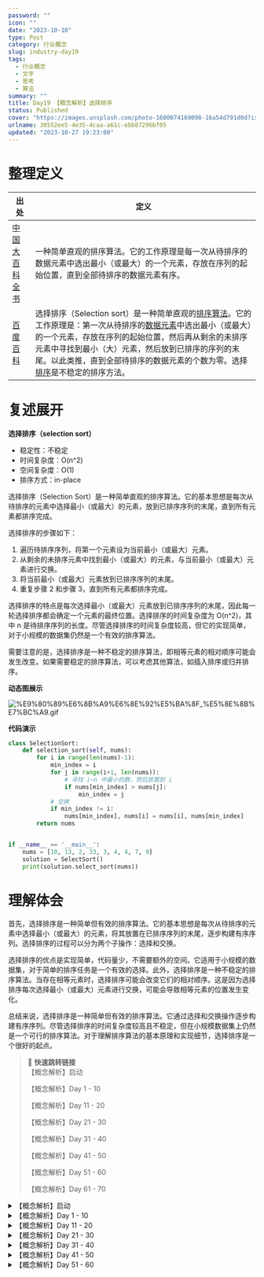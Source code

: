 ```yaml
---
password: ""
icon: ""
date: "2023-10-10"
type: Post
category: 行业概念
slug: industry-day19
tags:
  - 行业概念
  - 文字
  - 思考
  - 算法
summary: ""
title: Day19 【概念解析】选择排序
status: Published
cover: "https://images.unsplash.com/photo-1600074169098-16a54d791d0d?ixlib=rb-4.0.3&q=85&fm=jpg&crop=entropy&cs=srgb"
urlname: 38552ee5-4e35-4caa-a61c-ebb87296bf05
updated: "2023-10-27 19:23:00"
---
```


# 整理定义

| 出处                                                                                       | 定义                                                                                                                                                                                                                                                                                                                                                                                                                                                                                                                                                                                                 |
| ------------------------------------------------------------------------------------------ | ---------------------------------------------------------------------------------------------------------------------------------------------------------------------------------------------------------------------------------------------------------------------------------------------------------------------------------------------------------------------------------------------------------------------------------------------------------------------------------------------------------------------------------------------------------------------------------------------------- |
| [中国大百科全书](https://www.zgbk.com/ecph/words?SiteID=1&ID=95375&Type=bkzyb&SubID=81669) | 一种简单直观的排序算法。它的工作原理是每一次从待排序的数据元素中选出最小（或最大）的一个元素，存放在序列的起始位置，直到全部待排序的数据元素有序。                                                                                                                                                                                                                                                                                                                                                                                                                                                   |
| [百度百科](https://baike.baidu.com/item/%E9%80%89%E6%8B%A9%E6%8E%92%E5%BA%8F/9762418)      | 选择排序（Selection sort）是一种简单直观的[排序算法](https://baike.baidu.com/item/%E6%8E%92%E5%BA%8F%E7%AE%97%E6%B3%95/5399605?fromModule=lemma_inlink)。它的工作原理是：第一次从待排序的[数据元素](https://baike.baidu.com/item/%E6%95%B0%E6%8D%AE%E5%85%83%E7%B4%A0/715313?fromModule=lemma_inlink)中选出最小（或最大）的一个元素，存放在序列的起始位置，然后再从剩余的未排序元素中寻找到最小（大）元素，然后放到已排序的序列的末尾。以此类推，直到全部待排序的数据元素的个数为零。选择[排序](https://baike.baidu.com/item/%E6%8E%92%E5%BA%8F/1066239?fromModule=lemma_inlink)是不稳定的排序方法。 |

# 复述展开

**选择排序（selection sort）**

- 稳定性：不稳定
- 时间复杂度：O(n^2)
- 空间复杂度：O(1)
- 排序方式：in-place

选择排序（Selection Sort）是一种简单直观的排序算法。它的基本思想是每次从待排序的元素中选择最小（或最大）的元素，放到已排序序列的末尾，直到所有元素都排序完成。

选择排序的步骤如下：

1. 遍历待排序序列，将第一个元素设为当前最小（或最大）元素。
2. 从剩余的未排序元素中找到最小（或最大）的元素，与当前最小（或最大）元素进行交换。
3. 将当前最小（或最大）元素放到已排序序列的末尾。
4. 重复步骤 2 和步骤 3，直到所有元素都排序完成。

选择排序的特点是每次选择最小（或最大）元素放到已排序序列的末尾，因此每一轮选择排序都会确定一个元素的最终位置。选择排序的时间复杂度为 O(n^2)，其中 n 是待排序序列的长度。尽管选择排序的时间复杂度较高，但它的实现简单，对于小规模的数据集仍然是一个有效的排序算法。

需要注意的是，选择排序是一种不稳定的排序算法，即相等元素的相对顺序可能会发生改变。如果需要稳定的排序算法，可以考虑其他算法，如插入排序或归并排序。

**动态图展示**

![%E9%80%89%E6%8B%A9%E6%8E%92%E5%BA%8F_%E5%8E%8B%E7%BC%A9.gif](https://prod-files-secure.s3.us-west-2.amazonaws.com/dea38628-64dc-40fd-8d17-2efa87e3d554/a7b6d6e6-20ca-443d-9ddb-822e6dc636ab/%E9%80%89%E6%8B%A9%E6%8E%92%E5%BA%8F_%E5%8E%8B%E7%BC%A9.gif?X-Amz-Algorithm=AWS4-HMAC-SHA256&X-Amz-Content-Sha256=UNSIGNED-PAYLOAD&X-Amz-Credential=AKIAT73L2G45HZZMZUHI%2F20231121%2Fus-west-2%2Fs3%2Faws4_request&X-Amz-Date=20231121T120547Z&X-Amz-Expires=3600&X-Amz-Signature=6913ec366a6ef5c7f8f578331a692f0b193272b8302e608cda2f1dc3b1b1e58a&X-Amz-SignedHeaders=host&x-id=GetObject)

**代码演示**

```python
class SelectionSort:
    def selection_sort(self, nums):
        for i in range(len(nums)-1):
            min_index = i
            for j in range(i+1, len(nums)):
                # 寻找 i~n 中最小的数，然后放置到 i
                if nums[min_index] > nums[j]:
                    min_index = j
            # 交换
            if min_index != i:
                nums[min_index], nums[i] = nums[i], nums[min_index]
        return nums


if __name__ == '__main__':
    nums = [10, 13, 2, 33, 3, 4, 4, 7, 9]
    solution = SelectSort()
    print(solution.select_sort(nums))
```

# 理解体会

首先，选择排序是一种简单但有效的排序算法。它的基本思想是每次从待排序的元素中选择最小（或最大）的元素，将其放置在已排序序列的末尾，逐步构建有序序列。选择排序的过程可以分为两个子操作：选择和交换。

选择排序的优点是实现简单，代码量少，不需要额外的空间。它适用于小规模的数据集，对于简单的排序任务是一个有效的选择。此外，选择排序是一种不稳定的排序算法。当存在相等元素时，选择排序可能会改变它们的相对顺序。这是因为选择排序每次选择最小（或最大）元素进行交换，可能会导致相等元素的位置发生变化。

总结来说，选择排序是一种简单但有效的排序算法。它通过选择和交换操作逐步构建有序序列。尽管选择排序的时间复杂度较高且不稳定，但在小规模数据集上仍然是一个可行的排序算法。对于理解排序算法的基本原理和实现细节，选择排序是一个很好的起点。

> 📌 **快速跳转链接**  
> 【概念解析】启动
>
> 【概念解析】Day 1 - 10
>
> 【概念解析】Day 11 - 20
>
> 【概念解析】Day 21 - 30
>
> 【概念解析】Day 31 - 40
>
> 【概念解析】Day 41 - 50
>
> 【概念解析】Day 51 - 60
>
> 【概念解析】Day 61 - 70

<details>
<summary>【概念解析】启动</summary>

[bookmark](https://kuangyichen.com/article/industry)

[bookmark](https://kuangyichen.com/article/start-industry-100-words)

</details>

<details>
<summary>【概念解析】Day 1 - 10</summary>

[bookmark](https://kuangyichen.com/article/industry-day1)

[bookmark](https://kuangyichen.com/article/industry-day2)

[bookmark](https://kuangyichen.com/article/industry-day3)

[bookmark](https://kuangyichen.com/article/industry-day4)

[bookmark](https://kuangyichen.com/article/industry-day5)

[bookmark](https://kuangyichen.com/article/industry-day6)

[bookmark](https://kuangyichen.com/article/industry-day7)

[bookmark](https://kuangyichen.com/article/industry-day8)

[bookmark](https://kuangyichen.com/article/industry-day9)

[bookmark](https://kuangyichen.com/article/industry-day10)

</details>

<details>
<summary>【概念解析】Day 11 - 20</summary>

[bookmark](https://kuangyichen.com/article/industry-day11)

[bookmark](https://kuangyichen.com/article/industry-day12)

[bookmark](https://kuangyichen.com/article/industry-day13)

[bookmark](https://kuangyichen.com/article/industry-day14)

[bookmark](https://kuangyichen.com/article/industry-day15)

[bookmark](https://kuangyichen.com/article/industry-day16)

[bookmark](https://kuangyichen.com/article/industry-day17)

[bookmark](https://kuangyichen.com/article/industry-day18)

[bookmark](https://kuangyichen.com/article/industry-day19)

[bookmark](https://kuangyichen.com/article/industry-day20)

</details>

<details>
<summary>【概念解析】Day 21 - 30</summary>

[bookmark](https://kuangyichen.com/article/industry-day21)

[bookmark](https://kuangyichen.com/article/industry-day22)

[bookmark](https://kuangyichen.com/article/industry-day23)

[bookmark](https://kuangyichen.com/article/industry-day24)

[bookmark](https://kuangyichen.com/article/industry-day25)

[bookmark](https://kuangyichen.com/article/industry-day26)

[bookmark](https://kuangyichen.com/article/industry-day27)

[bookmark](https://kuangyichen.com/article/industry-day28)

[bookmark](https://kuangyichen.com/article/industry-day29)

[bookmark](https://kuangyichen.com/article/industry-day30)

</details>

<details>
<summary>【概念解析】Day 31 - 40</summary>

[bookmark](https://kuangyichen.com/article/industry-day31)

[bookmark](https://kuangyichen.com/article/industry-day32)

[bookmark](https://kuangyichen.com/article/industry-day33)

[bookmark](https://kuangyichen.com/article/industry-day34)

[bookmark](https://kuangyichen.com/article/industry-day35)

[bookmark](https://kuangyichen.com/article/industry-day36)

[bookmark](https://kuangyichen.com/article/industry-day37)

[bookmark](https://kuangyichen.com/article/industry-day38)

[bookmark](https://kuangyichen.com/article/industry-day39)

[bookmark](https://kuangyichen.com/article/industry-day40)

</details>

<details>
<summary>【概念解析】Day 41 - 50</summary>

[bookmark](https://kuangyichen.com/article/industry-day41)

[bookmark](https://kuangyichen.com/article/industry-day42)

[bookmark](https://kuangyichen.com/article/industry-day43)

[bookmark](https://kuangyichen.com/article/industry-day44)

[bookmark](https://kuangyichen.com/article/industry-day45)

[bookmark](https://kuangyichen.com/article/industry-day46)

[bookmark](https://kuangyichen.com/article/industry-day47)

[bookmark](https://kuangyichen.com/article/industry-day48)

[bookmark](https://kuangyichen.com/article/industry-day49)

[bookmark](https://kuangyichen.com/article/industry-day50)

</details>

<details>
<summary>【概念解析】Day 51 - 60</summary>

[bookmark](https://kuangyichen.com/article/industry-day51)

[bookmark](https://kuangyichen.com/article/industry-day52)

[bookmark](https://kuangyichen.com/article/industry-day53)

[bookmark](https://kuangyichen.com/article/industry-day54)

[bookmark](https://kuangyichen.com/article/industry-day55)

[bookmark](https://kuangyichen.com/article/industry-day56)

[bookmark](https://kuangyichen.com/article/industry-day57)

[bookmark](https://kuangyichen.com/article/industry-day58)

[bookmark](https://kuangyichen.com/article/industry-day59)

</details>

